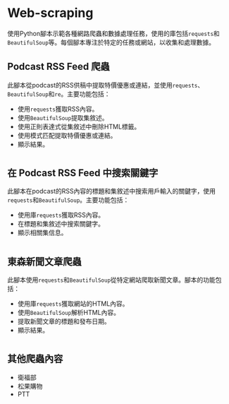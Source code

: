 # Web-scraping


使用Python腳本示範各種網路爬蟲和數據處理任務，使用的庫包括`requests`和`BeautifulSoup`等。每個腳本專注於特定的任務或網站，以收集和處理數據。


## Podcast RSS Feed 爬蟲

此腳本從podcast的RSS供稿中提取特價優惠或連結，並使用`requests`、`BeautifulSoup`和`re`。主要功能包括：

- 使用`requests`獲取RSS內容。
- 使用`BeautifulSoup`提取集敘述。
- 使用正則表達式從集敘述中刪除HTML標籤。
- 使用模式匹配提取特價優惠或連結。
- 顯示結果。

#

## 在 Podcast RSS Feed 中搜索關鍵字

此腳本在podcast的RSS內容的標題和集敘述中搜索用戶輸入的關鍵字，使用`requests`和`BeautifulSoup`。主要功能包括：

- 使用庫`requests`獲取RSS內容。
- 在標題和集敘述中搜索關鍵字。
- 顯示相關集信息。

#

## 東森新聞文章爬蟲

此腳本使用`requests`和`BeautifulSoup`從特定網站爬取新聞文章。腳本的功能包括：

- 使用庫`requests`獲取網站的HTML內容。
- 使用`BeautifulSoup`解析HTML內容。
- 提取新聞文章的標題和發布日期。
- 顯示結果。

#

## 其他爬蟲內容
- 衛福部
- 松果購物
- PTT



